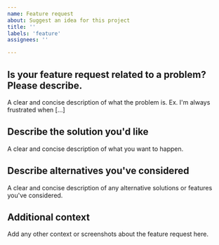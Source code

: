 ```yaml
---
name: Feature request
about: Suggest an idea for this project
title: ''
labels: 'feature'
assignees: ''

---
```


## Is your feature request related to a problem? Please describe.

A clear and concise description of what the problem is. Ex. I'm always frustrated when [...]


## Describe the solution you'd like

A clear and concise description of what you want to happen.


## Describe alternatives you've considered

A clear and concise description of any alternative solutions or features you've considered.


## Additional context

Add any other context or screenshots about the feature request here.

